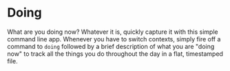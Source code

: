 # Doing

What are you doing now? Whatever it is, quickly capture it with this simple command line app. Whenever you have to switch contexts, simply fire off a command to `doing` followed by a brief description of what you are "doing now" to track all the things you do throughout the day in a flat, timestamped file.